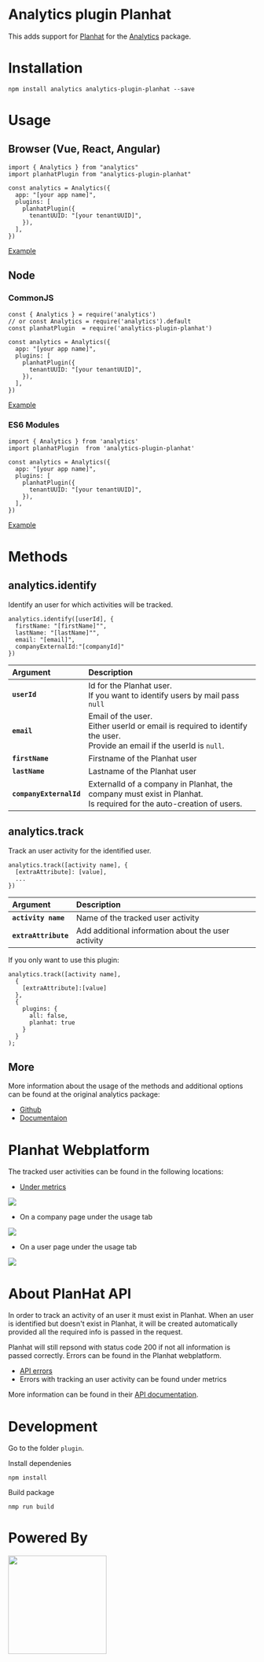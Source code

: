 # Analytics plugin Planhat

This adds support for  [Planhat](https://www.planhat.com/) for the [Analytics](https://github.com/DavidWells/analytics) package.

# Installation

```
npm install analytics analytics-plugin-planhat --save
```

# Usage

## Browser (Vue, React, Angular)
```
import { Analytics } from "analytics"
import planhatPlugin from "analytics-plugin-planhat"

const analytics = Analytics({
  app: "[your app name]",
  plugins: [
    planhatPlugin({
      tenantUUID: "[your tenantUUID]",
    }),
  ],
})

```
[Example](./examples/browser/vue)

## Node
### CommonJS
```
const { Analytics } = require('analytics')
// or const Analytics = require('analytics').default
const planhatPlugin  = require('analytics-plugin-planhat')

const analytics = Analytics({
  app: "[your app name]",
  plugins: [
    planhatPlugin({
      tenantUUID: "[your tenantUUID]",
    }),
  ],
})
```
[Example](./examples/node/commonjs)

### ES6 Modules
```
import { Analytics } from 'analytics'
import planhatPlugin  from 'analytics-plugin-planhat'

const analytics = Analytics({
  app: "[your app name]",
  plugins: [
    planhatPlugin({
      tenantUUID: "[your tenantUUID]",
    }),
  ],
})
```
[Example](./examples/node/modules)
# Methods
## analytics.identify
Identify an user for which activities will be tracked.
```
analytics.identify([userId], {
  firstName: "[firstName]"",
  lastName: "[lastName]"",
  email: "[email]",
  companyExternalId:"[companyId]"
})
```
| Argument          | Description                                                                                    | 
| :----------       | :-----------------------------------------------------------------------                       | 
| **`userId`**      | Id for the Planhat user.<br> If you want to identify users by mail pass `null`                                                  |  
| **`email`**               | Email of the user. <br> Either userId or email is required to identify the user. <br> Provide an email if the userId is `null`.                                                        | 
| **`firstName`**         | Firstname of the Planhat user                                            | 
| **`lastName`**          | Lastname of the Planhat user                                             | 
| **`companyExternalId`** | ExternalId of a company in Planhat, the company must exist in Planhat. <br> Is required for the auto-creation of users.  |

## analytics.track
Track an user activity for the identified user.
```
analytics.track([activity name], {
  [extraAttribute]: [value],
  ...
})
```
| Argument          | Description                                                              | 
| :----------       | :----------------------------------------------------------------------- | 
| **`activity name`**     | Name of the tracked user activity                                      
| **`extraAttribute`**    | Add additional information about the user activity                       | 

If you only want to use this plugin:

```
analytics.track([activity name], 
  {
    [extraAttribute]:[value]
  },
  {
    plugins: {
      all: false,
      planhat: true
    }
  }
);
```
## More
More information about the usage of the methods and additional options can be found at the original analytics package:

- [Github](https://github.com/DavidWells/analytics)
- [Documentaion](https://getanalytics.io/)
# Planhat Webplatform
The tracked user activities can be found in the following locations:

- [Under metrics](https://app-eu.planhat.com/data/metrics)
<img  src="./docs/planhat_metrics.png" >

- On a company page under the usage tab
<img  src="./docs/planhat_data_company_user_activities.png" >

- On a user page under the usage tab
<img  src="./docs/planhat_data_user_user_activities.png" >

# About PlanHat API

In order to track an activity of an user it must exist in Planhat. When an user is identified but doesn't exist in Planhat, it will be created automatically provided all the required info is passed in the request.

Planhat will still repsond with status code 200 if not all information is passed correctly. Errors can be found in the Planhat webplatform.

- [API errors](https://app-eu.planhat.com/developer)
- Errors with tracking an user activity can be found under metrics

More information can be found in their [API documentation](https://docs.planhat.com).


# Development
Go to the folder `plugin`.


Install dependenies
````
npm install
````
Build package

````
nmp run build
````

# Powered By

<img style="margin-right:10px;" src="./docs/zapfloor_logo.png" align="left" width="200px">
